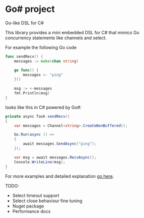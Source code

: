 # Go\# project
Go-like DSL for C#

This library provides a mini embedded DSL for C# that mimics Go concurrency statements like channels and select.

For example the following Go code

```go
func sendRecv() {
	messages := make(chan string)

	go func() { 
		messages <- "ping"
	}()
	
	msg := <-messages
	fmt.Println(msg)
}
```

looks like this in C# powered by Go#:


```c#
private async Task sendRecv()
{
    var messages = Channel<string>.CreateNonBuffered();

    Go.Run(async () =>
    {
        await messages.SendAsync("ping");
    });

    var msg = await messages.RecvAsync();
    Console.WriteLine(msg);
}
```

For more examples and detailed explanation [go here](docs/examples.md).



TODO:

- Select timeout support
- Select close behaviour fine tuning
- Nuget package
- Performance docs

